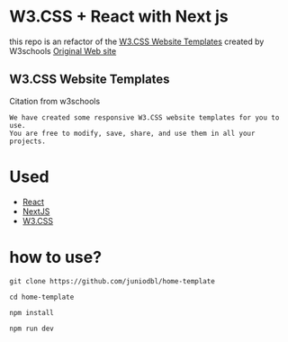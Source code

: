 # W3.CSS + React with Next js
this repo is an refactor of the [W3.CSS Website Templates](#W3.CSS-Website-Templates) created by W3schools [Original Web site](https://www.w3schools.com/w3css/w3css_templates.asp)

## W3.CSS Website Templates
Citation from w3schools
```
We have created some responsive W3.CSS website templates for you to use.
You are free to modify, save, share, and use them in all your projects.
```

# Used
- [React](https://pt-br.reactjs.org/)
- [NextJS](https://github.com/zeit/next.js)
- [W3.CSS](https://www.w3schools.com/w3css/default.asp)

# how to use?
```
git clone https://github.com/juniodbl/home-template
```
```
cd home-template
```
```
npm install
```
```
npm run dev
```